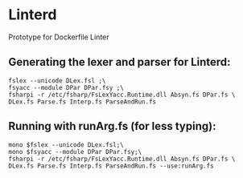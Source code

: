 # Linterd

Prototype for Dockerfile Linter

## Generating the lexer and parser for Linterd:

```
fslex --unicode DLex.fsl ;\
fsyacc --module DPar DPar.fsy ;\
fsharpi -r /etc/fsharp/FsLexYacc.Runtime.dll Absyn.fs DPar.fs \
DLex.fs Parse.fs Interp.fs ParseAndRun.fs
```

## Running with runArg.fs (for less typing):

```
mono $fslex --unicode DLex.fsl;\
mono $fsyacc --module DPar DPar.fsy;\
fsharpi -r /etc/fsharp/FsLexYacc.Runtime.dll Absyn.fs DPar.fs \
DLex.fs Parse.fs Interp.fs ParseAndRun.fs --use:runArg.fs
```
